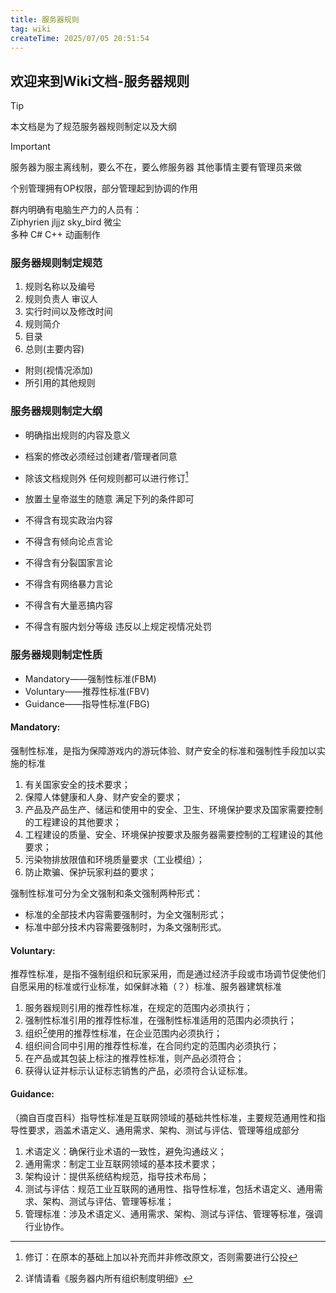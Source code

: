 ```yaml
---
title: 服务器规则
tag: wiki
createTime: 2025/07/05 20:51:54
---
```


## **欢迎来到Wiki文档-服务器规则**

> [!tip]
> 本文档是为了规范服务器规则制定以及大纲

> [!important]
> 服务器为服主离线制，要么不在，要么修服务器
> 其他事情主要有管理员来做

个别管理拥有OP权限，部分管理起到协调的作用

群内明确有电脑生产力的人员有：  
Ziphyrien jljjz sky_bird 微尘  
多种 C# C++ 动画制作

### 服务器规则制定规范

1. 规则名称以及编号
2. 规则负责人 审议人
3. 实行时间以及修改时间
4. 规则简介
5. 目录
6. 总则(主要内容)
- 附则(视情况添加)
- 所引用的其他规则

### 服务器规则制定大纲

- 明确指出规则的内容及意义
- 档案的修改必须经过创建者/管理者同意
- 除该文档规则外 任何规则都可以进行修订[^first]
- 放置土皇帝滋生的随意 满足下列的条件即可

- 不得含有现实政治内容
- 不得含有倾向论点言论
- 不得含有分裂国家言论
- 不得含有网络暴力言论
- 不得含有大量恶搞内容
- 不得含有服内划分等级
违反以上规定视情况处罚

### 服务器规则制定性质

- Mandatory——强制性标准(FBM)
- Voluntary——推荐性标准(FBV)
- Guidance——指导性标准(FBG)

#### Mandatory:  
强制性标准，是指为保障游戏内的游玩体验、财产安全的标准和强制性手段加以实施的标准  
1. 有关国家安全的技术要求；
2. 保障人体健康和人身、财产安全的要求；
3. 产品及产品生产、储运和使用中的安全、卫生、环境保护要求及国家需要控制的工程建设的其他要求；
4. 工程建设的质量、安全、环境保护按要求及服务器需要控制的工程建设的其他要求；
5. 污染物排放限值和环境质量要求（工业模组）；
6. 防止欺骗、保护玩家利益的要求；

强制性标准可分为全文强制和条文强制两种形式：
- 标准的全部技术内容需要强制时，为全文强制形式；
- 标准中部分技术内容需要强制时，为条文强制形式。


#### Voluntary:  
推荐性标准，是指不强制组织和玩家采用，而是通过经济手段或市场调节促使他们自愿采用的标准或行业标准，如保鲜冰箱（？）标准、服务器建筑标准  
1. 服务器规则引用的推荐性标准，在规定的范围内必须执行；
2. 强制性标准引用的推荐性标准，在强制性标准适用的范围内必须执行；
3. 组织[^second]使用的推荐性标准，在企业范围内必须执行；
4. 组织间合同中引用的推荐性标准，在合同约定的范围内必须执行；
5. 在产品或其包装上标注的推荐性标准，则产品必须符合；
6. 获得认证并标示认证标志销售的产品，必须符合认证标准。


#### Guidance:  
（摘自百度百科）指导性标准是互联网领域的基础共性标准，主要规范通用性和指导性要求，涵盖术语定义、通用需求、架构、测试与评估、管理等组成部分  
1. 术语定义：确保行业术语的一致性，避免沟通歧义；
2. 通用需求：制定工业互联网领域的基本技术要求；
3. 架构设计：提供系统结构规范，指导技术布局；
4. 测试与评估：规范工业互联网的通用性、指导性标准，包括术语定义、通用需求、架构、测试与评估、管理等标准；
5. 管理标准：涉及术语定义、通用需求、架构、测试与评估、管理等标准，强调行业协作。

[^first]: 修订：在原本的基础上加以补充而并非修改原文，否则需要进行公投
[^second]: 详情请看《服务器内所有组织制度明细》